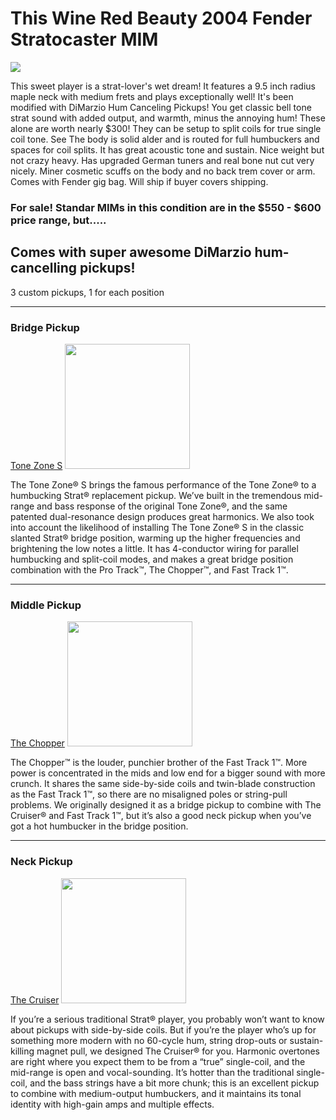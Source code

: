 # This Wine Red Beauty 2004 Fender Stratocaster MIM

<img src="https://lh3.googleusercontent.com/GUBTtdqPBv0Np1f-c0_3QMAB6fAsMA6D_3MDTsMMtjgI0vWUBO0c-8UgQf0IjJXIyE_fCWR19R5Sd8fFU5ZTNloEI2kAhcy0AbfKibASsG2mFTGsbjXC3eQqO8ePwcRPUYI4qkBQJ1KjyuEXv1f-k6qDcxo3B-3XFUrmdoQk300YLOjwAfDYy9RT6Z4gnx8cOZKX0uVTbIMjhwF6X_SlyrUS7VWvIsKYw-Jt40Z5fSupMXHoBQdlItmCW6eO6lTeDp6qpLdXnGYoDKva3Bhr7S7tg1DvlbvkRJ8mi75a7JGI0CYrup9M_ciYvGFLjFbj7aWFU5lL6QTiO5vVyl_j64a69hqXaW8m1y_I2Ao2vBHBRAx8RlCaP9Xk8z1_bUPvFTzrR_ofDwuDbnUCGBH2wbzgRmwAtL2vNegE5XZkhgy1A7pFq7EDhlLDlB-xa1vhbWUrPU5OH47P7UYCPnbM3_LEemQsqk9o9BsZA4ABB524dljRfkIe7SOqpnSD4X0pgwEdXYFBkZcI6gBfj7DsF4wMzmHfGtGdT1_hf9w-6KekNpyUXKgKRYAsebBFPGrfPBn5B6MwhQ3xUYrdz2lHr_u5TBdhcW5EDq8snSXumMeFrD7Mhj3AMTurZTFb7ypl4qRiSThrmaaKlKoSy5b6CmRKfQ0yvVpSF1oMJdhI1cr0PBCMmmRlEV-0P0D7ngnFlK6pd7jrQQZazMBPElMQHqrU=w739-h985-no?authuser=0"/>

This sweet player is a strat-lover's wet dream!  It features a 9.5 inch radius maple neck with medium frets and plays exceptionally well! It's been modified with DiMarzio Hum Canceling Pickups! You get classic bell tone strat sound with added output, and warmth, minus the annoying hum! These alone are worth nearly $300! They can be setup to split coils for true single coil tone. See  The body is solid alder and is  routed for full humbuckers and spaces for coil splits. It has great acoustic tone and sustain. Nice weight but not crazy heavy. Has upgraded German tuners and real bone nut cut very nicely. Miner cosmetic scuffs on the body and no back trem cover or arm. Comes with Fender gig bag. Will ship if buyer covers shipping. 

### For sale! Standar MIMs in this condition are in the $550 - $600 price range, but.....

## Comes with super awesome DiMarzio hum-cancelling pickups!

3 custom pickups, 1 for each position
____

### Bridge Pickup

[Tone Zone S](https://www.dimarzio.com/pickups/rail-hum-canceling-strat/tone-zone-s)
<img src="https://d2emr0qhzqfj88.cloudfront.net/s3fs-public/products/DP189CR.png" width="200px"/>

The Tone Zone® S brings the famous performance of the Tone Zone® to a humbucking Strat® replacement pickup. We’ve built in the tremendous mid-range and bass response of the original Tone Zone®, and the same patented dual-resonance design produces great harmonics. We also took into account the likelihood of installing The Tone Zone® S in the classic slanted Strat® bridge position, warming up the higher frequencies and brightening the low notes a little. It has 4-conductor wiring for parallel humbucking and split-coil modes, and makes a great bridge position combination with the Pro Track™, The Chopper™, and Fast Track 1™.
____
### Middle Pickup

[The Chopper](https://www.dimarzio.com/pickups/rail-hum-canceling-strat/chopper)
<img src="https://d2emr0qhzqfj88.cloudfront.net/s3fs-public/products/DP184CR.png" width="200px"/>

The Chopper™ is the louder, punchier brother of the Fast Track 1™. More power is concentrated in the mids and low end for a bigger sound with more crunch. It shares the same side-by-side coils and twin-blade construction as the Fast Track 1™, so there are no misaligned poles or string-pull problems. We originally designed it as a bridge pickup to combine with The Cruiser® and Fast Track 1™, but it’s also a good neck pickup when you’ve got a hot humbucker in the bridge position.
____
### Neck Pickup

[The Cruiser](https://www.dimarzio.com/pickups/rail-hum-canceling-strat/cruiser-neck)
<img src="https://d2emr0qhzqfj88.cloudfront.net/s3fs-public/products/DP184CR.png" width="200px"/>

If you’re a serious traditional Strat® player, you probably won’t want to know about pickups with side-by-side coils. But if you’re the player who’s up for something more modern with no 60-cycle hum, string drop-outs or sustain-killing magnet pull, we designed The Cruiser® for you. Harmonic overtones are right where you expect them to be from a “true” single-coil, and the mid-range is open and vocal-sounding. It’s hotter than the traditional single-coil, and the bass strings have a bit more chunk; this is an excellent pickup to combine with medium-output humbuckers, and it maintains its tonal identity with high-gain amps and multiple effects.

